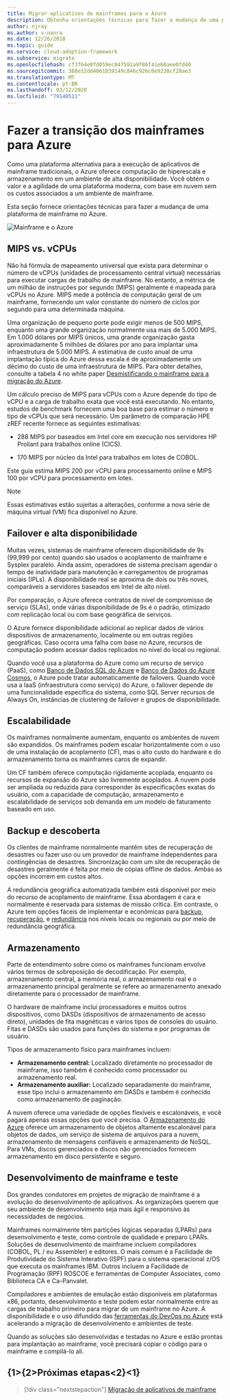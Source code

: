 ```yaml
---
title: Migrar aplicativos de mainframes para o Azure
description: Obtenha orientações técnicas para fazer a mudança de uma plataforma de mainframe para computação e armazenamento de hiperescala do Azure em um ambiente de alta disponibilidade.
author: njray
ms.author: v-nanra
ms.date: 12/26/2018
ms.topic: guide
ms.service: cloud-adoption-framework
ms.subservice: migrate
ms.openlocfilehash: cf3f64e8fd059ec847591a9f86f41e68aee0fd40
ms.sourcegitcommit: 388e32dd4861039149c846c926c0e9230cf28ae3
ms.translationtype: MT
ms.contentlocale: pt-BR
ms.lasthandoff: 03/12/2020
ms.locfileid: "79140511"
---
```

<!-- cSpell:ignore njray nanra vCPUs Proliant Sysplex IPLs DASDs LPARs ISPF Panvalet -->

# <a name="make-the-switch-from-mainframes-to-azure"></a>Fazer a transição dos mainframes para Azure

Como uma plataforma alternativa para a execução de aplicativos de mainframe tradicionais, o Azure oferece computação de hiperescala e armazenamento em um ambiente de alta disponibilidade. Você obtém o valor e a agilidade de uma plataforma moderna, com base em nuvem sem os custos associados a um ambiente de mainframe.

Esta seção fornece orientações técnicas para fazer a mudança de uma plataforma de mainframe no Azure.

![Mainframe e o Azure](../../_images/mainframe-migration/make-the-switch.png)

## <a name="mips-vs-vcpus"></a>MIPS vs. vCPUs

Não há fórmula de mapeamento universal que exista para determinar o número de vCPUs (unidades de processamento central virtual) necessárias para executar cargas de trabalho de mainframe. No entanto, a métrica de um milhão de instruções por segundo (MIPS) geralmente é mapeada para vCPUs no Azure. MIPS mede a potência de computação geral de um mainframe, fornecendo um valor constante do número de ciclos por segundo para uma determinada máquina.

Uma organização de pequeno porte pode exigir menos de 500 MIPS, enquanto uma grande organização normalmente usa mais de 5.000 MIPS. Em 1.000 dólares por MIPS únicos, uma grande organização gasta aproximadamente 5 milhões de dólares por ano para implantar uma infraestrutura de 5.000 MIPS. A estimativa de custo anual de uma implantação típica do Azure dessa escala é de aproximadamente um décimo do custo de uma infraestrutura de MIPS. Para obter detalhes, consulte a tabela 4 no white paper [Desmistificando o mainframe para a migração do Azure](https://azure.microsoft.com/resources/demystifying-mainframe-to-azure-migration).

Um cálculo preciso de MIPS para vCPUs com o Azure depende do tipo de vCPU e a carga de trabalho exata que você está executando. No entanto, estudos de benchmark fornecem uma boa base para estimar o número e tipo de vCPUs que será necessário. Um parâmetro de comparação HPE zREF recente fornece as seguintes estimativas:

- 288 MIPS por baseados em Intel core em execução nos servidores HP Proliant para trabalhos online (CICS).

- 170 MIPS por núcleo da Intel para trabalhos em lotes de COBOL.

Este guia estima MIPS 200 por vCPU para processamento online e MIPS 100 por vCPU para processamento em lotes.

> [!NOTE]
> Essas estimativas estão sujeitas a alterações, conforme a nova série de máquina virtual (VM) fica disponível no Azure.

## <a name="high-availability-and-failover"></a>Failover e alta disponibilidade

Muitas vezes, sistemas de mainframe oferecem disponibilidade de 9s (99,999 por cento) quando são usados o acoplamento de mainframe e Sysplex paralelo. Ainda assim, operadores de sistema precisam agendar o tempo de inatividade para manutenção e carregamentos de programas iniciais (IPLs). A disponibilidade real se aproxima de dois ou três noves, comparáveis a servidores baseados em Intel de alto nível.

Por comparação, o Azure oferece contratos de nível de compromisso de serviço (SLAs), onde várias disponibilidade de 9s é o padrão, otimizado com replicação local ou com base geográfica de serviços.

O Azure fornece disponibilidade adicional ao replicar dados de vários dispositivos de armazenamento, localmente ou em outras regiões geográficas. Caso ocorra uma falha com base no Azure, recursos de computação podem acessar dados replicados no nível do local ou regional.

Quando você usa a plataforma do Azure como um recurso de serviço (PaaS), como [Banco de Dados SQL do Azure](https://docs.microsoft.com/azure/sql-database/sql-database-technical-overview) e [Banco de Dados do Azure Cosmos](https://docs.microsoft.com/azure/cosmos-db/introduction), o Azure pode tratar automaticamente de failovers. Quando você usa a IaaS (infraestrutura como serviço) do Azure, o failover depende de uma funcionalidade específica do sistema, como SQL Server recursos de Always On, instâncias de clustering de failover e grupos de disponibilidade.

## <a name="scalability"></a>Escalabilidade

Os mainframes normalmente aumentam, enquanto os ambientes de nuvem são expandidos. Os mainframes podem escalar horizontalmente com o uso de uma instalação de acoplamento (CF), mas o alto custo do hardware e do armazenamento torna os mainframes caros de expandir.

Um CF também oferece computação rigidamente acoplada, enquanto os recursos de expansão do Azure são livremente acoplados. A nuvem pode ser ampliada ou reduzida para corresponder às especificações exatas do usuário, com a capacidade de computação, armazenamento e escalabilidade de serviços sob demanda em um modelo de faturamento baseado em uso.

## <a name="backup-and-recovery"></a>Backup e descoberta

Os clientes de mainframe normalmente mantêm sites de recuperação de desastres ou fazer uso ou um provedor de mainframe independentes para contingências de desastres. Sincronização com um site de recuperação de desastres geralmente é feita por meio de cópias offline de dados. Ambas as opções incorrem em custos altos.

A redundância geográfica automatizada também está disponível por meio do recurso de acoplamento de mainframe. Essa abordagem é cara e normalmente é reservada para sistemas de missão crítica. Em contraste, o Azure tem opções fáceis de implementar e econômicas para [backup](https://docs.microsoft.com/azure/backup/backup-introduction-to-azure-backup), [recuperação](https://docs.microsoft.com/azure/site-recovery/site-recovery-overview), e [redundância](https://docs.microsoft.com/azure/storage/common/storage-redundancy) nos níveis locais ou regionais ou por meio de redundância geográfica.

## <a name="storage"></a>Armazenamento

Parte de entendimento sobre como os mainframes funcionam envolve vários termos de sobreposição de decodificação. Por exemplo, armazenamento central, a memória real, o armazenamento real e o armazenamento principal geralmente se refere ao armazenamento anexado diretamente para o processador de mainframe.

O hardware de mainframe inclui processadores e muitos outros dispositivos, como DASDs (dispositivos de armazenamento de acesso direto), unidades de fita magnéticas e vários tipos de consoles do usuário. Fitas e DASDs são usados para funções do sistema e por programas de usuário.

Tipos de armazenamento físico para mainframes incluem:

- **Armazenamento central:** Localizado diretamente no processador de mainframe, isso também é conhecido como processador ou armazenamento real.
- **Armazenamento auxiliar:** Localizado separadamente do mainframe, esse tipo inclui o armazenamento em DASDs e também é conhecido como armazenamento de paginação.

A nuvem oferece uma variedade de opções flexíveis e escalonáveis, e você pagará apenas essas opções que você precisa. O [Armazenamento do Azure](https://docs.microsoft.com/azure/storage/common/storage-introduction) oferece um armazenamento de objetos altamente escalonável para objetos de dados, um serviço de sistema de arquivos para a nuvem, armazenamento de mensagens confiáveis e armazenamento de NoSQL. Para VMs, discos gerenciados e discos não gerenciados fornecem armazenamento em disco persistente e seguro.

## <a name="mainframe-development-and-testing"></a>Desenvolvimento de mainframe e teste

Dos grandes condutores em projetos de migração de mainframe é a evolução do desenvolvimento de aplicativos. As organizações querem que seu ambiente de desenvolvimento seja mais ágil e responsivo às necessidades de negócios.

Mainframes normalmente têm partições lógicas separadas (LPARs) para desenvolvimento e teste, como controle de qualidade e preparo LPARs. Soluções de desenvolvimento de mainframe incluem compiladores (COBOL, PL / eu Assembler) e editores. O mais comum é a Facilidade de Produtividade do Sistema Interativo (ISPF) para o sistema operacional z/OS que executa os mainframes IBM. Outros incluem a Facilidade de Programação (RPF) ROSCOE e ferramentas de Computer Associates, como Biblioteca CA e Ca-Panvalet.

Compiladores e ambientes de emulação estão disponíveis em plataformas x86, portanto, desenvolvimento e teste podem estar normalmente entre as cargas de trabalho primeiro para migrar de um mainframe no Azure. A disponibilidade e o uso difundido das [ferramentas do DevOps no Azure](https://azure.microsoft.com/solutions/devops) está acelerando a migração de desenvolvimento e ambientes de teste.

Quando as soluções são desenvolvidas e testadas no Azure e estão prontas para implantação ao mainframe, você precisará copiar o código para o mainframe e compilá-lo ali.

## <a name="next-steps"></a>{1&gt;{2&gt;Próximas etapas&lt;2}&lt;1}

> [!div class="nextstepaction"]
> [Migração de aplicativos de mainframe](./application-strategies.md)
